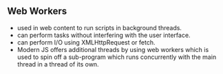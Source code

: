 ## Web Workers

- used in web content to run scripts in background threads.
- can perform tasks without interfering with the user interface.
- can perform I/O using XMLHttpRequest or fetch.
- Modern JS offers additional threads by using web workers which is used to spin off a sub-program which runs concurrently with the main thread in a thread of its own.
